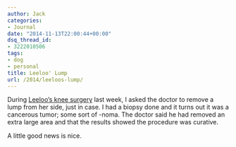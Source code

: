 ```yaml
---
author: Jack
categories:
- Journal
date: "2014-11-13T22:00:44+00:00"
dsq_thread_id:
- 3222010506
tags:
- dog
- personal
title: Leeloo' Lump
url: /2014/leeloos-lump/
---
```


During [Leeloo’s knee surgery][1] last week, I asked the doctor to remove a lump from her side, just in case. I had a biopsy done and it turns out it was a cancerous tumor; some sort of -noma. The doctor said he had removed an extra large area and that the results showed the procedure was curative. 

A little good news is nice.

 [1]: https://www.baty.net/2014/11/leeloos-legs/